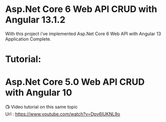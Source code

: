 # Asp.Net Core 6 Web API CRUD with Angular 13.1.2
With this project i've implemented Asp.Net Core 6 Web API  with Angular 13 Application Complete.

# Tutorial:
# Asp.Net Core 5.0 Web API CRUD with Angular 10
 :tv: Video tutorial on this same topic  
 Url : https://www.youtube.com/watch?v=Dpv6lUKNL9o
